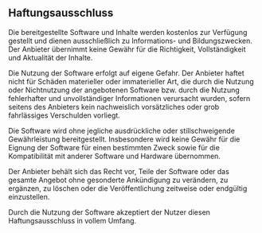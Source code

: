 ## Haftungsausschluss ##

Die bereitgestellte Software und Inhalte werden kostenlos zur Verfügung gestellt und dienen ausschließlich zu Informations- und Bildungszwecken. 
Der Anbieter übernimmt keine Gewähr für die Richtigkeit, Vollständigkeit und Aktualität der Inhalte.

Die Nutzung der Software erfolgt auf eigene Gefahr. 
Der Anbieter haftet nicht für Schäden materieller oder immaterieller Art, die durch die Nutzung oder Nichtnutzung der angebotenen Software bzw. durch die Nutzung fehlerhafter und unvollständiger Informationen verursacht wurden, sofern seitens des Anbieters kein nachweislich vorsätzliches oder grob fahrlässiges Verschulden vorliegt.

Die Software wird ohne jegliche ausdrückliche oder stillschweigende Gewährleistung bereitgestellt. 
Insbesondere wird keine Gewähr für die Eignung der Software für einen bestimmten Zweck sowie für die Kompatibilität mit anderer Software und Hardware übernommen.

Der Anbieter behält sich das Recht vor, Teile der Software oder das gesamte Angebot ohne gesonderte Ankündigung zu verändern, zu ergänzen, zu löschen oder die Veröffentlichung zeitweise oder endgültig einzustellen.

Durch die Nutzung der Software akzeptiert der Nutzer diesen Haftungsausschluss in vollem Umfang.